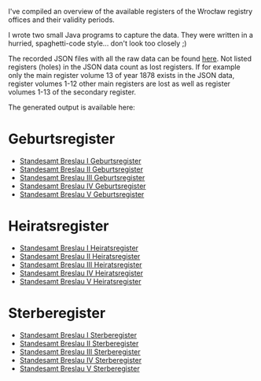 I've compiled an overview of the available registers of the Wrocław registry offices and their validity periods.

I wrote two small Java programs to capture the data. They were written in a hurried, spaghetti-code style... don't look too closely ;)

The recorded JSON files with all the raw data can be found [here](https://github.com/OlliL/breslau-standesamtregister/tree/main/data). Not listed registers (holes) in the JSON data count as lost registers. If for example only the main register volume 13 of year 1878 exists in the JSON data, register volumes 1-12 other main registers are lost as well as register volumes 1-13 of the secondary register.

The generated output is available here:

# Geburtsregister

- [Standesamt Breslau I Geburtsregister](https://wiki.genealogy.net/Standesamt_Breslau_I_Geburtsregister)
- [Standesamt Breslau II Geburtsregister](https://wiki.genealogy.net/Standesamt_Breslau_II_Geburtsregister)
- [Standesamt Breslau III Geburtsregister](https://wiki.genealogy.net/Standesamt_Breslau_III_Geburtsregister)
- [Standesamt Breslau IV Geburtsregister](https://wiki.genealogy.net/Standesamt_Breslau_IV_Geburtsregister)
- [Standesamt Breslau V Geburtsregister](https://wiki.genealogy.net/Standesamt_Breslau_V_Geburtsregister)

# Heiratsregister

- [Standesamt Breslau I Heiratsregister](https://wiki.genealogy.net/Standesamt_Breslau_I_Heiratsregister)
- [Standesamt Breslau II Heiratsregister](https://wiki.genealogy.net/Standesamt_Breslau_II_Heiratsregister)
- [Standesamt Breslau III Heiratsregister](https://wiki.genealogy.net/Standesamt_Breslau_III_Heiratsregister)
- [Standesamt Breslau IV Heiratsregister](https://wiki.genealogy.net/Standesamt_Breslau_IV_Heiratsregister)
- [Standesamt Breslau V Heiratsregister](https://wiki.genealogy.net/Standesamt_Breslau_V_Heiratsregister)

# Sterberegister

- [Standesamt Breslau I Sterberegister](https://wiki.genealogy.net/Standesamt_Breslau_I_Sterberegister)
- [Standesamt Breslau II Sterberegister](https://wiki.genealogy.net/Standesamt_Breslau_II_Sterberegister)
- [Standesamt Breslau III Sterberegister](https://wiki.genealogy.net/Standesamt_Breslau_III_Sterberegister)
- [Standesamt Breslau IV Sterberegister](https://wiki.genealogy.net/Standesamt_Breslau_IV_Sterberegister)
- [Standesamt Breslau V Sterberegister](https://wiki.genealogy.net/Standesamt_Breslau_V_Sterberegister)
